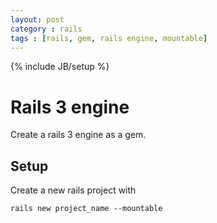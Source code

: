 ```yaml
---
layout: post
category : rails
tags : [rails, gem, rails engine, mountable]
---
```

{% include JB/setup %}

# Rails 3 engine

Create a rails 3 engine as a gem.

## Setup

Create a new rails project with


    rails new project_name --mountable 